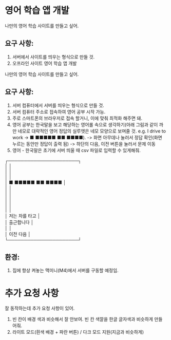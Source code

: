 # 영어 학습 앱 개발

나만의 영어 학습 사이트를 만들고 싶어.

## 요구 사항:

1. 서버에서 사이트를 띄우는 형식으로 만들 것.
2. 오프라인 사이트 영어 학습 앱 개발

나만의 영어 학습 사이트를 만들고 싶어.

## 요구 사항:

1. 서버 컴퓨터에서 서버를 띄우는 형식으로 만들 것.
2. 서버 컴퓨터 주소로 접속하여 영어 공부 시작 가능.
3. 주로 스마트폰의 브라우저로 접속 할거니, 이에 맞춰 최적화 해주면 돼.
4. 영어 공부는 한국말을 보고 해당하는 영어롤 속으로 생각하기(아래 그림과 같이 까만 네모로 대략적인 영어 정답의 실루엣은 네모 모양으로 보며줄 것. e.g. I drive to work -> ■ ■■■■■ ■■ ■■■■).
   -> 화면 아무데나 눌러서 정답 확인(화면 누르는 동안만 정답이 출력 됨)
   -> 하단의 다음, 이전 버튼을 눌러서 문제 이동
5. 영어 - 한국말은 초기에 서버 띄울 때 csv 파일로 입력할 수 있게해줘.

┌──────────────────────┐  
│                      │  
│                      │  
│                      │  
│    ■ ■■■■■ ■■ ■■■■   │  
│                      │  
│                      │  
│                      │  
│                      │  
│                      │  
│      저는 차를 타고     │  
│        출근합니다       │  
│                      │  
│ 이전              다음 │  
└──────────────────────┘  

## 환경:
1. 집에 항상 켜놓는 맥미니(M4)에서 서버를 구동할 예정임.

# 추가 요청 사항

잘 동작하는데 추가 요청 사항이 있어.

1. 빈 칸이 배경 색과 비슷해서 잘 안보여. 빈 칸 색깔을 한글 글자색과 비슷하게 만들어줘.
2. 라이트 모드(흰색 배경 + 파란 버튼) / 다크 모드 지원(지금과 비슷하게)
